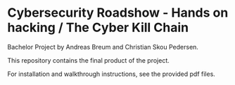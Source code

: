 # Cybersecurity Roadshow - Hands on hacking / The Cyber Kill Chain
Bachelor Project by Andreas Breum and Christian Skou Pedersen.

This repository contains the final product of the project.

For installation and walkthrough instructions, see the provided pdf files.
